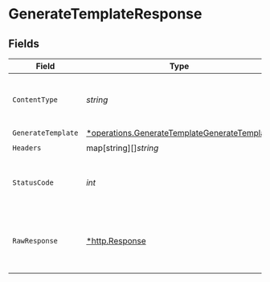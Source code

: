 # GenerateTemplateResponse


## Fields

| Field                                                                                                              | Type                                                                                                               | Required                                                                                                           | Description                                                                                                        | Example                                                                                                            |
| ------------------------------------------------------------------------------------------------------------------ | ------------------------------------------------------------------------------------------------------------------ | ------------------------------------------------------------------------------------------------------------------ | ------------------------------------------------------------------------------------------------------------------ | ------------------------------------------------------------------------------------------------------------------ |
| `ContentType`                                                                                                      | *string*                                                                                                           | :heavy_check_mark:                                                                                                 | HTTP response content type for this operation                                                                      |                                                                                                                    |
| `GenerateTemplate`                                                                                                 | [*operations.GenerateTemplateGenerateTemplate](../../../pkg/models/operations/generatetemplategeneratetemplate.md) | :heavy_minus_sign:                                                                                                 | OK                                                                                                                 | {"status":"success","max_results":"1","temperature":"0.5","max_words":100,"id":286}                                |
| `Headers`                                                                                                          | map[string][]*string*                                                                                              | :heavy_check_mark:                                                                                                 | N/A                                                                                                                |                                                                                                                    |
| `StatusCode`                                                                                                       | *int*                                                                                                              | :heavy_check_mark:                                                                                                 | HTTP response status code for this operation                                                                       |                                                                                                                    |
| `RawResponse`                                                                                                      | [*http.Response](https://pkg.go.dev/net/http#Response)                                                             | :heavy_check_mark:                                                                                                 | Raw HTTP response; suitable for custom response parsing                                                            |                                                                                                                    |
